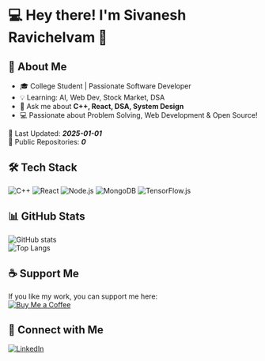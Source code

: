 # 💻 Hey there! I'm Sivanesh Ravichelvam 👋  

## 🚀 About Me
- 🎓 College Student | Passionate Software Developer  
- 💡 Learning: AI, Web Dev, Stock Market, DSA    
- 💬 Ask me about **C++, React, DSA, System Design**  
- 💻 Passionate about Problem Solving, Web Development & Open Source!  

📅 Last Updated: **_2025-01-01_**  
📂 Public Repositories: **_0_**  

## 🛠 Tech Stack
![C++](https://img.shields.io/badge/-C++-00599C?style=flat&logo=cplusplus&logoColor=white)
![React](https://img.shields.io/badge/-React-61DAFB?style=flat&logo=react&logoColor=white)
![Node.js](https://img.shields.io/badge/-Node.js-339933?style=flat&logo=node.js&logoColor=white)
![MongoDB](https://img.shields.io/badge/-MongoDB-4EA94B?style=flat&logo=mongodb&logoColor=white)
![TensorFlow.js](https://img.shields.io/badge/-TensorFlow.js-FF6F00?style=flat&logo=tensorflow&logoColor=white)

## 📊 GitHub Stats  
![GitHub stats](https://github-readme-stats.vercel.app/api?username=sivanesh10&show_icons=true&theme=dark)  
![Top Langs](https://github-readme-stats.vercel.app/api/top-langs/?username=sivanesh10&layout=compact)  

## ☕ Support Me  
If you like my work, you can support me here:  
[![Buy Me a Coffee](https://img.shields.io/badge/Buy%20Me%20a%20Coffee-FECC00?style=flat&logo=buymeacoffee&logoColor=black)](https://www.buymeacoffee.com/sivanesh10)  

## 🔗 Connect with Me  
[![LinkedIn](https://img.shields.io/badge/-LinkedIn-0077B5?style=flat&logo=linkedin&logoColor=white)](https://www.linkedin.com/in/sivanesh10/)  
